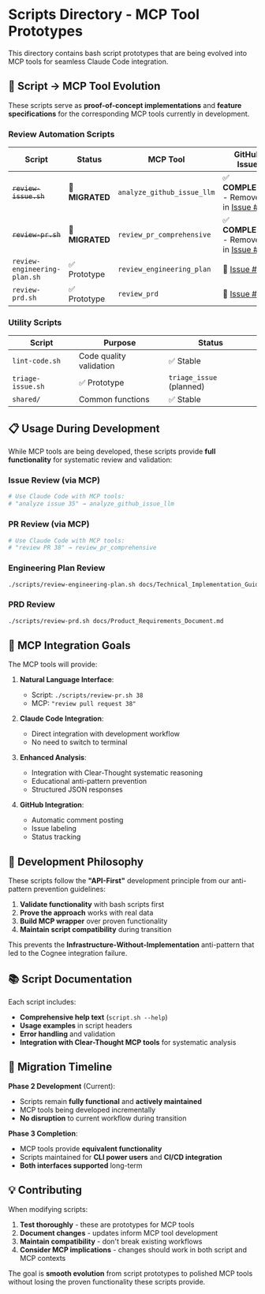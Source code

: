 # Scripts Directory - MCP Tool Prototypes

This directory contains bash script prototypes that are being evolved into MCP tools for seamless Claude Code integration.

## 🔄 Script → MCP Tool Evolution

These scripts serve as **proof-of-concept implementations** and **feature specifications** for the corresponding MCP tools currently in development.

### Review Automation Scripts

| Script | Status | MCP Tool | GitHub Issue |
|--------|--------|----------|--------------|
| ~~`review-issue.sh`~~ | 🚀 **MIGRATED** | `analyze_github_issue_llm` | ✅ **COMPLETED** - Removed in [Issue #71](https://github.com/kesslerio/vibe-check-mcp/issues/71) |
| ~~`review-pr.sh`~~ | 🚀 **MIGRATED** | `review_pr_comprehensive` | ✅ **COMPLETED** - Removed in [Issue #71](https://github.com/kesslerio/vibe-check-mcp/issues/71) |
| `review-engineering-plan.sh` | ✅ Prototype | `review_engineering_plan` | 🔄 [Issue #36](https://github.com/kesslerio/vibe-check-mcp/issues/36) |
| `review-prd.sh` | ✅ Prototype | `review_prd` | 🔄 [Issue #37](https://github.com/kesslerio/vibe-check-mcp/issues/37) |

### Utility Scripts

| Script | Purpose | Status |
|--------|---------|--------|
| `lint-code.sh` | Code quality validation | ✅ Stable |
| `triage-issue.sh` | ✅ Prototype | `triage_issue` (planned) | 🔄 **NO MCP EQUIVALENT YET** |
| `shared/` | Common functions | ✅ Stable |

## 📋 Usage During Development

While MCP tools are being developed, these scripts provide **full functionality** for systematic review and validation:

### Issue Review (via MCP)
```bash
# Use Claude Code with MCP tools:
# "analyze issue 35" → analyze_github_issue_llm
```

### PR Review (via MCP)
```bash
# Use Claude Code with MCP tools:
# "review PR 38" → review_pr_comprehensive
```

### Engineering Plan Review
```bash
./scripts/review-engineering-plan.sh docs/Technical_Implementation_Guide.md --prd docs/Product_Requirements_Document.md
```

### PRD Review
```bash
./scripts/review-prd.sh docs/Product_Requirements_Document.md
```

## 🎯 MCP Integration Goals

The MCP tools will provide:

1. **Natural Language Interface**: 
   - Script: `./scripts/review-pr.sh 38`
   - MCP: `"review pull request 38"`

2. **Claude Code Integration**:
   - Direct integration with development workflow
   - No need to switch to terminal

3. **Enhanced Analysis**:
   - Integration with Clear-Thought systematic reasoning
   - Educational anti-pattern prevention
   - Structured JSON responses

4. **GitHub Integration**:
   - Automatic comment posting
   - Issue labeling
   - Status tracking

## 🔧 Development Philosophy

These scripts follow the **"API-First"** development principle from our anti-pattern prevention guidelines:

1. **Validate functionality** with bash scripts first
2. **Prove the approach** works with real data  
3. **Build MCP wrapper** over proven functionality
4. **Maintain script compatibility** during transition

This prevents the **Infrastructure-Without-Implementation** anti-pattern that led to the Cognee integration failure.

## 📚 Script Documentation

Each script includes:
- **Comprehensive help text** (`script.sh --help`)
- **Usage examples** in script headers
- **Error handling** and validation
- **Integration with Clear-Thought MCP tools** for systematic analysis

## 🚀 Migration Timeline

**Phase 2 Development** (Current):
- Scripts remain **fully functional** and **actively maintained**
- MCP tools being developed incrementally  
- **No disruption** to current workflow during transition

**Phase 3 Completion**:
- MCP tools provide **equivalent functionality**
- Scripts maintained for **CLI power users** and **CI/CD integration**
- **Both interfaces supported** long-term

## 💡 Contributing

When modifying scripts:
1. **Test thoroughly** - these are prototypes for MCP tools
2. **Document changes** - updates inform MCP tool development
3. **Maintain compatibility** - don't break existing workflows
4. **Consider MCP implications** - changes should work in both script and MCP contexts

The goal is **smooth evolution** from script prototypes to polished MCP tools without losing the proven functionality these scripts provide.